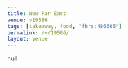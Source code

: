 ```yaml
---
title: New Far East
venue: v19586
tags: [takeaway, food, "fhrs:486386"]
permalink: /v/19586/
layout: venue
---
```

null